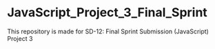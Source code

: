 # JavaScript_Project_3_Final_Sprint
This repository is made for SD-12: Final Sprint Submission (JavaScript) Project 3
